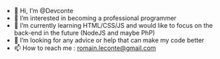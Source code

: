 - 👋 Hi, I’m @Devconte
- 👀 I’m interested in becoming a professional programmer
- 🌱 I’m currently learning HTML/CSS/JS and would like to focus on the back-end in the future (NodeJS and maybe PhP)
- 💞️ I’m looking for any advice or help that can make my code better
- 📫 How to reach me : romain.leconte@gmail.com 

<!---
Devconte/Devconte is a ✨ special ✨ repository because its `README.md` (this file) appears on your GitHub profile.
You can click the Preview link to take a look at your changes.
--->
